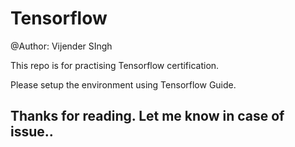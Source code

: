 # Tensorflow
@Author: Vijender SIngh

This repo is for practising Tensorflow certification. 

Please setup the environment using Tensorflow Guide.


## Thanks for reading. Let me know in case of issue..